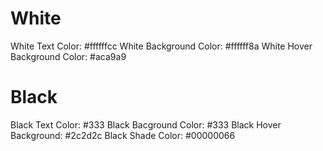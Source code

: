 # White

White Text Color: #ffffffcc
White Background Color: #ffffff8a
White Hover Background Color: #aca9a9

# Black

Black Text Color: #333
Black Bacground Color: #333
Black Hover Background: #2c2d2c
Black Shade Color: #00000066

<!--     -->
